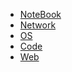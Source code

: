 
<!-- docs/_sidebar.md -->
<!-- 文件路径前不要带./ -->

* [NoteBook](/)
* [Network](/Net/)
* [OS](/OS/)
* [Code](/Code/)
* [Web](/Web/)